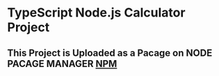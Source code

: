 # TypeScript Node.js Calculator Project

## This Project is Uploaded as a Pacage on NODE PACAGE MANAGER [NPM](https://www.npmjs.com/package/project00-calculator-piaic)
